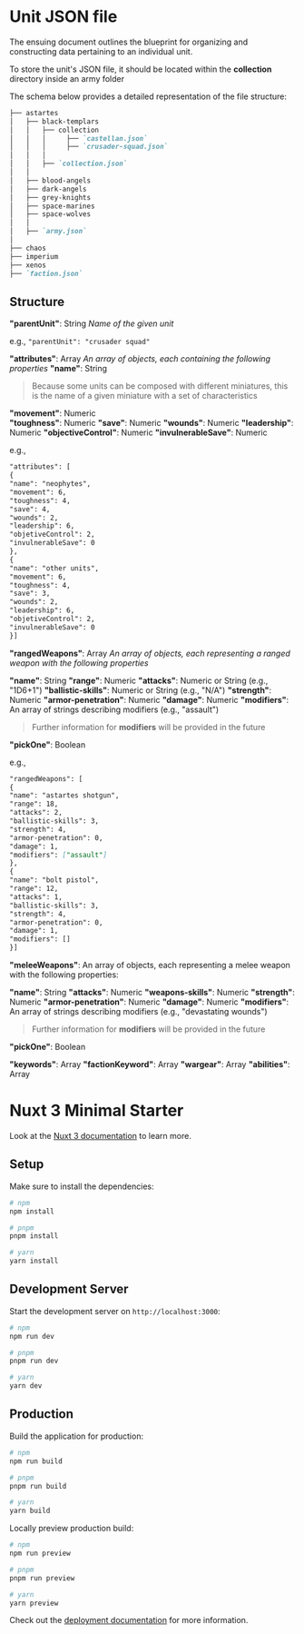# Unit JSON file


The ensuing document outlines the blueprint for organizing and constructing data pertaining to an individual unit.

To store the unit's JSON file, it should be located within the **collection** directory inside an army folder

The schema below provides a detailed representation of the file structure:


```markdown
├── astartes
│   ├── black-templars
│   │   ├── collection
│   │   │     ├── `castellan.json`
│   │   │     ├── `crusader-squad.json`
│   │   │ 
│   │   ├── `collection.json`
│   │ 
│   ├── blood-angels
│   ├── dark-angels
│   ├── grey-knights
│   ├── space-marines
│   ├── space-wolves
│   │ 
│   ├── `army.json`
│ 
├── chaos
├── imperium
├── xenos
├── `faction.json`

```

## Structure

**"parentUnit"**: String
*Name of the given unit*

e.g.,
`"parentUnit": "crusader squad"`

**"attributes"**:   Array
*An array of objects, each containing the following properties*
 **"name"**: String
>Because some units can be composed with different miniatures, this is the name of a given miniature with a set of characteristics

 **"movement"**: Numeric 
 <br>
**"toughness"**: Numeric
**"save"**: Numeric
 **"wounds"**: Numeric
**"leadership"**: Numeric
 **"objectiveControl"**: Numeric
 **"invulnerableSave"**: Numeric

e.g.,
```markdown
"attributes": [
{
"name": "neophytes",
"movement": 6,
"toughness": 4,
"save": 4,
"wounds": 2,
"leadership": 6,
"objetiveControl": 2,
"invulnerableSave": 0
},
{
"name": "other units",
"movement": 6,
"toughness": 4,
"save": 3,
"wounds": 2,
"leadership": 6,
"objetiveControl": 2,
"invulnerableSave": 0
}]
```

**"rangedWeapons"**: Array
 *An array of objects, each representing a ranged weapon with the following properties*

**"name"**: String
**"range"**: Numeric
**"attacks"**: Numeric or String (e.g., "1D6+1")
**"ballistic-skills"**: Numeric or String  (e.g., "N/A")
**"strength"**: Numeric
 **"armor-penetration"**: Numeric
 **"damage"**: Numeric
 **"modifiers"**: An array of strings describing modifiers (e.g., "assault")
>Further information for  **modifiers** will be provided in the future
>
 **"pickOne"**: Boolean
 
 e.g.,
```markdown
"rangedWeapons": [
{
"name": "astartes shotgun",
"range": 18,
"attacks": 2,
"ballistic-skills": 3,
"strength": 4,
"armor-penetration": 0,
"damage": 1,
"modifiers": ["assault"]
},
{
"name": "bolt pistol",
"range": 12,
"attacks": 1,
"ballistic-skills": 3,
"strength": 4,
"armor-penetration": 0,
"damage": 1,
"modifiers": []
}]
```
**"meleeWeapons"**: An array of objects, each representing a melee weapon with the following properties:

 **"name"**: String
 **"attacks"**: Numeric
 **"weapons-skills"**: Numeric
 **"strength"**: Numeric
 **"armor-penetration"**: Numeric
 **"damage"**: Numeric
 **"modifiers"**: An array of strings describing modifiers (e.g., "devastating wounds")
>Further information for  **modifiers** will be provided in the future
>
 **"pickOne"**: Boolean


**"keywords"**:  Array
**"factionKeyword"**:  Array
**"wargear"**:  Array
**"abilities"**:  Array




# Nuxt 3 Minimal Starter

Look at the [Nuxt 3 documentation](https://nuxt.com/docs/getting-started/introduction) to learn more.

## Setup

Make sure to install the dependencies:

```bash
# npm
npm install

# pnpm
pnpm install

# yarn
yarn install
```

## Development Server

Start the development server on `http://localhost:3000`:

```bash
# npm
npm run dev

# pnpm
pnpm run dev

# yarn
yarn dev
```

## Production

Build the application for production:

```bash
# npm
npm run build

# pnpm
pnpm run build

# yarn
yarn build
```

Locally preview production build:

```bash
# npm
npm run preview

# pnpm
pnpm run preview

# yarn
yarn preview
```

Check out the [deployment documentation](https://nuxt.com/docs/getting-started/deployment) for more information.
